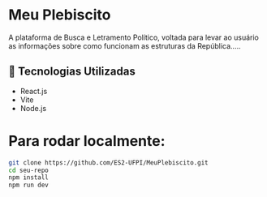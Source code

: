 # Meu Plebiscito

A plataforma de Busca e Letramento Político, voltada para levar ao usuário as informações sobre como funcionam as estruturas da República.....

## 🚀 Tecnologias Utilizadas

- React.js
- Vite
- Node.js

# Para rodar localmente:

```bash
git clone https://github.com/ES2-UFPI/MeuPlebiscito.git
cd seu-repo
npm install
npm run dev
```
